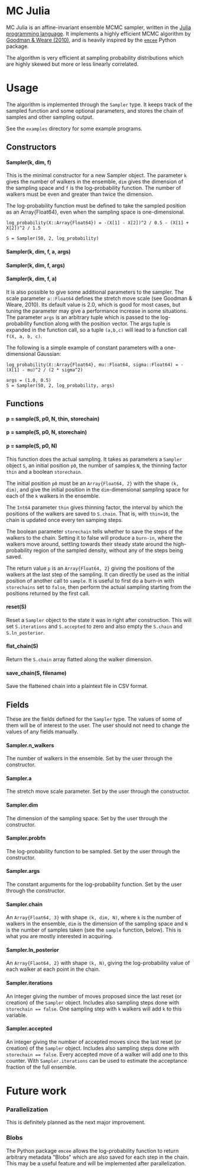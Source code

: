 # MC Julia

MC Julia is an affine-invariant ensemble MCMC sampler, written in the [Julia programming language](http://julialang.org). It implements a highly efficient MCMC algorithm by [Goodman & Weare (2010)](http://msp.org/camcos/2010/5-1/p04.xhtml), and is heavily inspired by the [`emcee`](http://danfm.ca/emcee/) Python package.

The algorithm is very efficient at sampling probability distributions which are highly skewed but more or less linearly correlated.

# Usage


The algorithm is implemented through the `Sampler` type. It keeps track of the sampled function and some optional parameters, and stores the chain of samples and other sampling output.

See the `examples` directory for some example programs.

## Constructors

#### Sampler(k, dim, f)
This is the minimal constructor for a new Sampler object. The parameter `k` gives the number of walkers in the ensemble, `dim` gives the dimension of the sampling space and `f` is the log-probability function. The number of walkers must be even and greater than twice the dimension.

The log-probability function must be defined to take the sampled position as an Array{Float64}, even when the sampling space is one-dimensional. 

```
log_probability(X::Array{Float64}) = -(X[1] - X[2])^2 / 0.5 - (X[1] + X[2])^2 / 1.5

S = Sampler(50, 2, log_probability)
```

#### Sampler(k, dim, f, a, args)
#### Sampler(k, dim, f, args)
#### Sampler(k, dim, f, a)

It is also possible to give some additional parameters to the sampler. The scale parameter `a::Float64` defines the stretch move scale (see Goodman & Weare, 2010). Its default value is 2.0, which is good for most cases, but tuning the parameter may give a performance increase in some situations. The parameter `args` is an arbitrary tuple which is passed to the log-probability function along with the position vector. The args tuple is expanded in the function call, so a tuple `(a,b,c)` will lead to a function call `f(X, a, b, c)`.

The following is a simple example of constant parameters with a one-dimensional Gaussian:

```
log_probability(X::Array{Float64}, mu::Float64, sigma::Float64) = -(X[1] - mu)^2 / (2 * sigma^2)

args = (1.0, 0.5)
S = Sampler(50, 2, log_probability, args)
```


## Functions

#### p = sample(S, p0, N, thin, storechain)
#### p = sample(S, p0, N, storechain)
#### p = sample(S, p0, N)

This function does the actual sampling. It takes as parameters a `Sampler` object `S`, an initial position `p0`, the number of samples `N`, the thinning factor `thin` and a boolean `storechain`.

The initial position `p0` must be an `Array{Float64, 2}` with the shape `(k, dim)`, and give the initial position in the `dim`-dimensional sampling space for each of the `k` walkers in the ensemble.

The `Int64` parameter `thin` gives thinning factor, the interval by which the positions of the walkers are saved to `S.chain`. That is, with `thin=10`, the chain is updated once every ten samping steps.

The boolean parameter `storechain` tells whether to save the steps of the walkers to the chain. Setting it to false will produce a `burn-in`, where the walkers move around, settling towards their steady state around the high-probability region of the sampled density, without any of the steps being saved.

The return value `p` is an `Array{Float64, 2}` giving the positions of the walkers at the last step of the sampling. It can directly be used as the initial position of another call to `sample`. It is useful to first do a burn-in with `storechains` set to `false`, then perform the actual sampling starting from the positions returned by the first call.

#### reset(S)

Reset a `Sampler` object to the state it was in right after construction. This will set `S.iterations` and `S.accepted` to zero and also empty the `S.chain` and `S.ln_posterior`.

#### flat_chain(S)

Return the `S.chain` array flatted along the walker dimension.

#### save_chain(S, filename)

Save the flattened chain into a plaintext file in CSV format.


## Fields

These are the fields defined for the `Sampler` type. The values of some of them will be of interest to the user. The user should not need to change the values of any fields manually.

#### Sampler.n_walkers
The number of walkers in the ensemble. Set by the user through the constructor.

#### Sampler.a
The stretch move scale parameter. Set by the user through the constructor.

#### Sampler.dim
The dimension of the sampling space. Set by the user through the constructor.

#### Sampler.probfn
The log-probability function to be sampled. Set by the user through the constructor.

#### Sampler.args
The constant arguments for the log-probability function. Set by the user through the constructor.

#### Sampler.chain
An `Array{Float64, 3}` with shape `(k, dim, N)`, where `k` is the number of walkers in the ensemble, `dim` is the dimension of the sampling space and `N` is the number of samples taken (see the `sample` function, below). This is what you are mostly interested in acquiring.

#### Sampler.ln_posterior

An `Array{Flaot64, 2}` with shape `(k, N)`, giving the log-probability value of each walker at each point in the chain.

#### Sampler.iterations
An integer giving the number of moves proposed since the last reset (or creation) of the `Sampler` object. Includes also sampling steps done with `storechain == false`. One sampling step with `k` walkers will add `k` to this variable.

#### Sampler.accepted
An integer giving the number of accepted moves since the last reset (or creation) of the `Sampler` object. Includes also sampling steps done with `storechain == false`. Every accepted move of a walker will add one to this counter. With `Sampler.iterations` can be used to estimate the acceptance fraction of the full ensemble.




# Future work
### Parallelization
This is definitely planned as the next major improvement.

### Blobs
The Python package `emcee` allows the log-probability function to return arbitrary metadata "Blobs" which are also saved for each step in the chain. This may be a useful feature and will be implemented after parallelization.